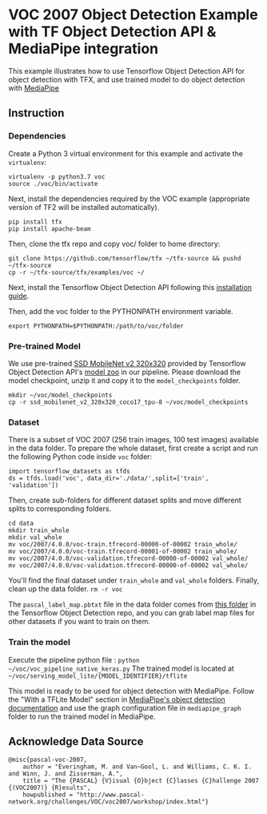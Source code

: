 
#  VOC 2007 Object Detection Example with TF Object Detection API & MediaPipe integration

This example illustrates how to use Tensorflow Object Detection API for object detection with TFX, and use trained model to do object detection with
[MediaPipe]([https://google.github.io/mediapipe/](https://google.github.io/mediapipe/))

## Instruction
### Dependencies
Create a Python 3 virtual environment for this example and activate the
`virtualenv`:

```
virtualenv -p python3.7 voc
source ./voc/bin/activate
```
Next, install the dependencies required by the VOC example (appropriate version of TF2 will be installed automatically).
```
pip install tfx
pip install apache-beam
```
Then, clone the tfx repo and copy voc/ folder to home directory:

```
git clone https://github.com/tensorflow/tfx ~/tfx-source && pushd ~/tfx-source
cp -r ~/tfx-source/tfx/examples/voc ~/
```

Next, install the Tensorflow Object Detection API following this  [installation guide](https://github.com/tensorflow/models/blob/master/research/object_detection/g3doc/tf2.md#installation). 

Then, add the voc folder to the PYTHONPATH environment variable.
```
export PYTHONPATH=$PYTHONPATH:/path/to/voc/folder
```
### Pre-trained Model
We use pre-trained [SSD MobileNet v2 320x320](http://download.tensorflow.org/models/object_detection/tf2/20200711/ssd_mobilenet_v2_320x320_coco17_tpu-8.tar.gz) provided by Tensorflow Object Detection API's [model zoo](https://github.com/tensorflow/models/blob/master/research/object_detection/g3doc/tf2_detection_zoo.md) in our pipeline. Please download the model checkpoint, unzip it  and copy it to the `model_checkpoints` folder.
```
mkdir ~/voc/model_checkpoints
cp -r ssd_mobilenet_v2_320x320_coco17_tpu-8 ~/voc/model_checkpoints
```
### Dataset

There is a subset of VOC 2007 (256 train images, 100 test images) available in the data folder. To prepare the whole dataset, first create a script and run the following Python
code inside `voc` folder: 
```
import tensorflow_datasets as tfds 
ds = tfds.load('voc', data_dir='./data/',split=['train', 'validation'])
``` 
Then, create sub-folders
for different dataset splits and move different splits to corresponding folders.
```
cd data 
mkdir train_whole 
mkdir val_whole 
mv voc/2007/4.0.0/voc-train.tfrecord-00000-of-00002 train_whole/ 
mv voc/2007/4.0.0/voc-train.tfrecord-00001-of-00002 train_whole/
mv voc/2007/4.0.0/voc-validation.tfrecord-00000-of-00002 val_whole/ 
mv voc/2007/4.0.0/voc-validation.tfrecord-00000-of-00002 val_whole/ 
```
You'll find the final dataset under `train_whole` and `val_whole` folders. Finally, clean up the data folder. 
```rm -r voc```

The `pascal_label_map.pbtxt` file in the data folder comes from [this folder](https://github.com/tensorflow/models/tree/master/research/object_detection/data) in  the Tensorflow Object Detection repo, and you can grab label map files for other datasets if you want to train on them.

### Train the model
Execute the pipeline python file : `python
~/voc/voc_pipeline_native_keras.py` 
The trained model is located at
`~/voc/serving_model_lite/{MODEL_IDENTIFIER}/tflite`

This model is ready to be used for object detection with MediaPipe. Follow the "With a TFLite Model" section in [MediaPipe's object detection documentation](https://google.github.io/mediapipe/solutions/object_detection.html#video-file-input)  and use the graph configuration file in `mediapipe_graph` folder to run the trained model in MediaPipe. 

## Acknowledge Data Source

```
@misc{pascal-voc-2007,  
	author = "Everingham, M. and Van~Gool, L. and Williams, C. K. I. and Winn, J. and Zisserman, A.",
	title = "The {PASCAL} {V}isual {O}bject {C}lasses {C}hallenge 2007 {(VOC2007)} {R}esults",
	howpublished = "http://www.pascal-network.org/challenges/VOC/voc2007/workshop/index.html"}
```
